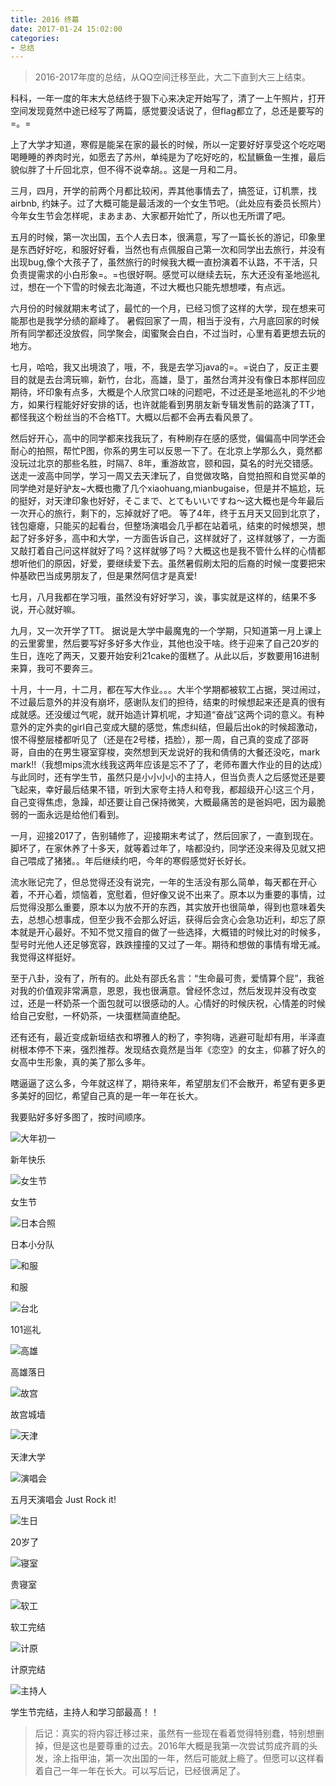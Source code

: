 ```yaml
---
title: 2016 终幕
date: 2017-01-24 15:02:00
categories:
- 总结
---
```


> 2016-2017年度的总结，从QQ空间迁移至此，大二下直到大三上结束。

科科，一年一度的年末大总结终于狠下心来决定开始写了，清了一上午照片，打开空间发现竟然中途已经写了两篇，感觉要没话说了，但flag都立了，总还是要写的=。=

上了大学才知道，寒假是能呆在家的最长的时候，所以一定要好好享受这个吃吃喝喝睡睡的养肉时光，如愿去了苏州，单纯是为了吃好吃的，松鼠鳜鱼一生推，最后貌似胖了十斤回北京，但不得不说幸胡。。这是一月和二月。

三月，四月，开学的前两个月都比较闲，弄其他事情去了，搞签证，订机票，找airbnb, 约妹子。过了大概可能是最活泼的一个女生节吧。（此处应有委员长照片）今年女生节会怎样呢，まあまあ、大家都开始忙了，所以也无所谓了吧。

五月的时候，第一次出国，五个人去日本，很满意，写了一篇长长的游记，印象里是东西好好吃，和服好好看，当然也有点佩服自己第一次和同学出去旅行，并没有出现bug,像个大孩子了，虽然旅行的时候我大概一直扮演着不认路，不干活，只负责提需求的小白形象=。=也很好啊。感觉可以继续去玩，东大还没有圣地巡礼过，想在一个下雪的时候去北海道，不过大概也只能先想想喽，有点远。

六月份的时候就期末考试了，最忙的一个月，已经习惯了这样的大学，现在想来可能那也是我学分绩的巅峰了。
暑假回家了一周，相当于没有，六月底回家的时候所有同学都还没放假，同学聚会，闺蜜聚会白白，不过当时，心里有着更想去玩的地方。

七月，哈哈，我又出境浪了，哦，不，我是去学习java的=。=说白了，反正主要目的就是去台湾玩嘛，新竹，台北，高雄，垦丁，虽然台湾并没有像日本那样回应期待，坏印象有点多，大概是个人欣赏口味的问题吧，不过还是圣地巡礼的不少地方，如果行程能好好安排的话，也许就能看到男朋友新专辑发售前的路演了TT，都怪我这个粉丝当的不合格TT。大概以后都不会再去看风景了。

然后好开心，高中的同学都来找我玩了，有种刷存在感的感觉，偏偏高中同学还会耐心的拍照，帮忙P图，你系的男生可以反思一下了。在北京上学那么久，竟然都没玩过北京的那些名胜，时隔7、8年，重游故宫，颐和园，莫名的时光交错感。送走一波高中同学，学习一周又去天津玩了，自觉做攻略，自觉拍照和自觉买单的同学绝对是好驴友~大概也撒了几个xiaohuang,mianbugaise，但是并不尴尬，玩的挺好，对天津印象也好好，そこまで、とてもいいですね～这大概也是今年最后一次开心的旅行，剩下的，忘掉就好了吧。
等了4年，终于五月天又回到北京了，钱包瘪瘪，只能买的起看台，但整场演唱会几乎都在站着吼，结束的时候想哭，想起了好多好多，高中和大学，一方面告诉自己，这样就好了，这样就够了，一方面又敲打着自己问这样就好了吗？这样就够了吗？大概这也是我不管什么样的心情都想听他们的原因，好爱，要继续爱下去。虽然暑假刷太阳的后裔的时候一度要把宋仲基欧巴当成男朋友了，但是果然阿信才是真爱!

七月，八月我都在学习哦，虽然没有好好学习，诶，事实就是这样的，结果不多说，开心就好嘛。

九月，又一次开学了TT。 据说是大学中最魔鬼的一个学期，只知道第一月上课上的云里雾里，然后要写好多好多大作业，其他也没干啥。终于迎来了自己20岁的生日，连吃了两天，又要开始安利21cake的蛋糕了。从此以后，岁数要用16进制来算，我可不要奔三。

十月，十一月，十二月，都在写大作业。。。大半个学期都被软工占据，哭过闹过，不过最后意外的并没有崩坏，感谢队友们的担待，结束的时候想起来还是真的很有成就感。还没缓过气呢，就开始造计算机呢，才知道“奋战”这两个词的意义。有种意外的定外卖的girl自己变成大腿的感觉，焦虑纠结，但最后出ok的时候超激动，恨不得整层楼都听见了（还是在2号楼，捂脸），那一周，自己真的变成了邵哥哥，自由的在男生寝室穿梭，突然想到天龙说好的我和倩倩的大餐还没吃，mark mark!!（我想mips流水线我这两年应该是忘不了了，老师布置大作业的目的达成）与此同时，还有学生节，虽然只是小小小小的主持人，但当负责人之后感觉还是要飞起来，幸好最后结果不错，听到大家夸主持人和夸我，都超级开心!这三个月，自己变得焦虑，急躁，却还要让自己保持微笑，大概最痛苦的是爸妈吧，因为最脆弱的一面永远是给他们看到。

一月，迎接2017了，告别辅修了，迎接期末考试了，然后回家了，一直到现在。脚坏了，在家休养了十多天，就等着过年了，啥都没约，同学还没来得及见就又把自己喂成了猪猪。。年后继续约吧，今年的寒假感觉好长好长。

流水账记完了，但总觉得还没有说完，一年的生活没有那么简单，每天都在开心着，不开心着，烦恼着，宽慰着，但好像又说不出来了。原本以为重要的事情，过后觉得没那么重要，原本以为放不开的东西，其实放开也很简单，得到也意味着失去，总想心想事成，但至少我不会那么好运，获得后会贪心会急功近利，却忘了原本就是开心最好。不知不觉又擅自的做了一些选择，大概错的时候比对的时候多，型号时光他人还足够宽容，跌跌撞撞的又过了一年。期待和想做的事情有增无减。我觉得这样挺好。

至于八卦，没有了，所有的。此处有邵氏名言：“生命最可贵，爱情算个屁”，我爸对我的价值观非常满意，恩恩，我也很满意。曾经怀念过，然后发现并没有改变过，还是一杯奶茶一个面包就可以很感动的人。心情好的时候庆祝，心情差的时候给自己安慰，一杯奶茶，一块蛋糕简直绝配。

还有还有，最近变成新垣结衣和堺雅人的粉了，李狗嗨，逃避可耻却有用，半泽直树根本停不下来，强烈推荐。发现结衣竟然是当年《恋空》的女主，仰慕了好久的女高中生形象，真的美了那么多年。

瞎逼逼了这么多，今年就这样了，期待来年，希望朋友们不会散开，希望有更多更多美好的回忆，希望自己真的是一年一年在长大。

我要贴好多好多图了，按时间顺序。

![大年初一]({{site.url}}/assets/images/2017-01-24/new_year.jpeg)

新年快乐

![女生节]({{site.url}}/assets/images/2017-01-24/girls_day.jpeg)

女生节

![日本合照]({{site.url}}/assets/images/2017-01-24/japan1.jpeg)

日本小分队

![和服]({{site.url}}/assets/images/2017-01-24/japan2.jpeg)

和服

![台北]({{site.url}}/assets/images/2017-01-24/taiwan1.jpeg)

101巡礼

![高雄]({{site.url}}/assets/images/2017-01-24/taiwan2.jpeg)

高雄落日

![故宫]({{site.url}}/assets/images/2017-01-24/beijing.jpeg)

故宫城墙

![天津]({{site.url}}/assets/images/2017-01-24/tianjin.jpeg)

天津大学

![演唱会]({{site.url}}/assets/images/2017-01-24/mayday.jpeg)

五月天演唱会 Just Rock it!

![生日]({{site.url}}/assets/images/2017-01-24/birthday.jpeg)

20岁了

![寝室]({{site.url}}/assets/images/2017-01-24/roommate.jpeg)

贵寝室

![软工]({{site.url}}/assets/images/2017-01-24/SE.jpeg)

软工完结

![计原]({{site.url}}/assets/images/2017-01-24/mips.jpeg)

计原完结

![主持人]({{site.url}}/assets/images/2017-01-24/jiugongge.jpeg)

学生节完结，主持人和学习部最高！！

> 后记：真实的将内容迁移过来，虽然有一些现在看着觉得特别蠢，特别想删掉，但是这也是要尊重的过去。2016年大概是我第一次尝试剪成齐肩的头发，涂上指甲油，第一次出国的一年，然后可能就上瘾了。但愿可以这样看着自己一年一年在长大。可以写后记，已经很满足了。